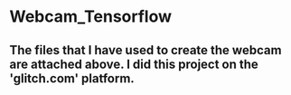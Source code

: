 # Webcam_Tensorflow
## The files that I have used to create the webcam are attached above. I did this project on the 'glitch.com' platform.
